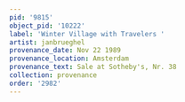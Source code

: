 ```yaml
---
pid: '9815'
object_pid: '10222'
label: 'Winter Village with Travelers '
artist: janbrueghel
provenance_date: Nov 22 1989
provenance_location: Amsterdam
provenance_text: Sale at Sotheby's, Nr. 38
collection: provenance
order: '2982'
---
```


